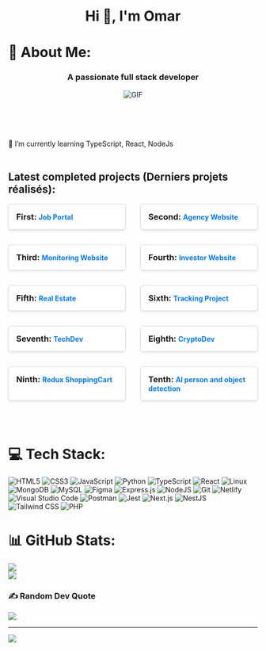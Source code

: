 
<h1 align="center">Hi 👋, I'm Omar</h1>

# 💫 About Me:
<h3 align="center">A passionate full stack developer</h3>

<p align="center"> <img src="https://media.giphy.com/media/i4MAH84pqe2m2aVojc/giphy.gif" alt="GIF"></p>
<br><br><br><br>🌱 I’m currently learning TypeScript, React, NodeJs
<br><br><h2>Latest completed projects (Derniers projets réalisés):</h2>

<div style="
  display: grid;
  grid-template-columns: 1fr 1fr;
  gap: 30px;
">
  <div style="background: #fff; padding: 15px; border: 1px solid #ddd; border-radius: 5px; box-shadow: 0 2px 4px rgba(0, 0, 0, 0.1);">
    <h3 style="margin: 0; font-weight: bold;">First: <a href="https://job-portal-next-js.vercel.app/" target="_blank" style="text-decoration: none; color: #007bff; font-size: 14px;">Job Portal</a></h3>
  </div>
  <div style="background: #fff; padding: 15px; border: 1px solid #ddd; border-radius: 5px; box-shadow: 0 2px 4px rgba(0, 0, 0, 0.1);">
    <h3 style="margin: 0; font-weight: bold;">Second: <a href="https://agency-website-next-js.vercel.app/" target="_blank" style="text-decoration: none; color: #007bff; font-size: 14px;">Agency Website</a></h3>
  </div>
  <div style="background: #fff; padding: 15px; border: 1px solid #ddd; border-radius: 5px; box-shadow: 0 2px 4px rgba(0, 0, 0, 0.1);">
    <h3 style="margin: 0; font-weight: bold;">Third: <a href="https://ui-ux-web-site-next-js.vercel.app/" target="_blank" style="text-decoration: none; color: #007bff; font-size: 14px;">Monitoring Website</a></h3>
  </div>
  <div style="background: #fff; padding: 15px; border: 1px solid #ddd; border-radius: 5px; box-shadow: 0 2px 4px rgba(0, 0, 0, 0.1);">
    <h3 style="margin: 0; font-weight: bold;">Fourth: <a href="https://invest-project-next-js.vercel.app/" target="_blank" style="text-decoration: none; color: #007bff; font-size: 14px;">Investor Website</a></h3>
  </div>
  <div style="background: #fff; padding: 15px; border: 1px solid #ddd; border-radius: 5px; box-shadow: 0 2px 4px rgba(0, 0, 0, 0.1);">
    <h3 style="margin: 0; font-weight: bold;">Fifth: <a href="https://real-estate-iota-olive.vercel.app/" target="_blank" style="text-decoration: none; color: #007bff; font-size: 14px;">Real Estate</a></h3>
  </div>
  <div style="background: #fff; padding: 15px; border: 1px solid #ddd; border-radius: 5px; box-shadow: 0 2px 4px rgba(0, 0, 0, 0.1);">
    <h3 style="margin: 0; font-weight: bold;">Sixth: <a href="https://track-p-next-js.vercel.app/" target="_blank" style="text-decoration: none; color: #007bff; font-size: 14px;">Tracking Project</a></h3>
  </div>
  <div style="background: #fff; padding: 15px; border: 1px solid #ddd; border-radius: 5px; box-shadow: 0 2px 4px rgba(0, 0, 0, 0.1);">
    <h3 style="margin: 0; font-weight: bold;">Seventh: <a href="https://tech-dev-next-js.vercel.app/" target="_blank" style="text-decoration: none; color: #007bff; font-size: 14px;">TechDev</a></h3>
  </div>
  <div style="background: #fff; padding: 15px; border: 1px solid #ddd; border-radius: 5px; box-shadow: 0 2px 4px rgba(0, 0, 0, 0.1);">
    <h3 style="margin: 0; font-weight: bold;">Eighth: <a href="https://nft-next-js-project.vercel.app/" target="_blank" style="text-decoration: none; color: #007bff; font-size: 14px;">CryptoDev</a></h3>
  </div>
  <div style="background: #fff; padding: 15px; border: 1px solid #ddd; border-radius: 5px; box-shadow: 0 2px 4px rgba(0, 0, 0, 0.1);">
    <h3 style="margin: 0; font-weight: bold;">Ninth: <a href="https://redux-shopping-cart-sooty.vercel.app/" target="_blank" style="text-decoration: none; color: #007bff; font-size: 14px;">Redux ShoppingCart</a></h3>
  </div>
   <div style="background: #fff; padding: 15px; border: 1px solid #ddd; border-radius: 5px; box-shadow: 0 2px 4px rgba(0, 0, 0, 0.1);">
    <h3 style="margin: 0; font-weight: bold;">Tenth: <a href="https://object-detection-tensorflow-lake.vercel.app/" target="_blank" style="text-decoration: none; color: #007bff; font-size: 14px;">AI person and object detection</a></h3>
  </div>
</div>



<br><br>




# 💻 Tech Stack:
![HTML5](https://img.shields.io/badge/html5-%23E34F26.svg?style=for-the-badge&logo=html5&logoColor=white) ![CSS3](https://img.shields.io/badge/css3-%231572B6.svg?style=for-the-badge&logo=css3&logoColor=white) ![JavaScript](https://img.shields.io/badge/javascript-%23323330.svg?style=for-the-badge&logo=javascript&logoColor=%23F7DF1E) ![Python](https://img.shields.io/badge/python-3670A0?style=for-the-badge&logo=python&logoColor=ffdd54) ![TypeScript](https://img.shields.io/badge/typescript-%23007ACC.svg?style=for-the-badge&logo=typescript&logoColor=white) ![React](https://img.shields.io/badge/react-%2320232a.svg?style=for-the-badge&logo=react&logoColor=%2361DAFB) ![Linux](https://img.shields.io/badge/Linux-FCC624?style=for-the-badge&logo=linux&logoColor=black) ![MongoDB](https://img.shields.io/badge/MongoDB-%234ea94b.svg?style=for-the-badge&logo=mongodb&logoColor=white) ![MySQL](https://img.shields.io/badge/mysql-%2300f.svg?style=for-the-badge&logo=mysql&logoColor=white) ![Figma](https://img.shields.io/badge/figma-%23F24E1E.svg?style=for-the-badge&logo=figma&logoColor=white) ![Express.js](https://img.shields.io/badge/express.js-%23404d59.svg?style=for-the-badge&logo=express&logoColor=%2361DAFB) ![NodeJS](https://img.shields.io/badge/node.js-6DA55F?style=for-the-badge&logo=node.js&logoColor=white) ![Git](https://img.shields.io/badge/git-%23F05033.svg?style=for-the-badge&logo=git&logoColor=white) ![Netlify](https://img.shields.io/badge/netlify-%23000000.svg?style=for-the-badge&logo=netlify&logoColor=#00C7B7) ![Visual Studio Code](https://img.shields.io/badge/Visual%20Studio%20Code-0078d7.svg?style=for-the-badge&logo=visual-studio-code&logoColor=white) ![Postman](https://img.shields.io/badge/Postman-FF6C37?style=for-the-badge&logo=postman&logoColor=white) ![Jest](https://img.shields.io/badge/-jest-%23C21325?style=for-the-badge&logo=jest&logoColor=white) ![Next.js](https://img.shields.io/badge/next.js-%23000000.svg?style=for-the-badge&logo=nextdotjs&logoColor=white) ![NestJS](https://img.shields.io/badge/nestjs-%23E0234E.svg?style=for-the-badge&logo=nestjs&logoColor=white) ![Tailwind CSS](https://img.shields.io/badge/tailwindcss-%2338B2AC.svg?style=for-the-badge&logo=tailwind-css&logoColor=white) ![PHP](https://img.shields.io/badge/PHP-%23777BB4.svg?style=for-the-badge&logo=php&logoColor=white)


# 📊 GitHub Stats:
![](https://github-readme-stats.vercel.app/api?username=moonspark78&theme=radical&hide_border=false&include_all_commits=true&count_private=true)<br/>
![](https://github-readme-stats.vercel.app/api/top-langs/?username=moonspark78&theme=radical&hide_border=false&include_all_commits=true&count_private=true&layout=compact)

### ✍️ Random Dev Quote
![](https://quotes-github-readme.vercel.app/api?type=horizontal&theme=radical)

---
[![](https://visitcount.itsvg.in/api?id=syronev&icon=2&color=0)](https://visitcount.itsvg.in)


